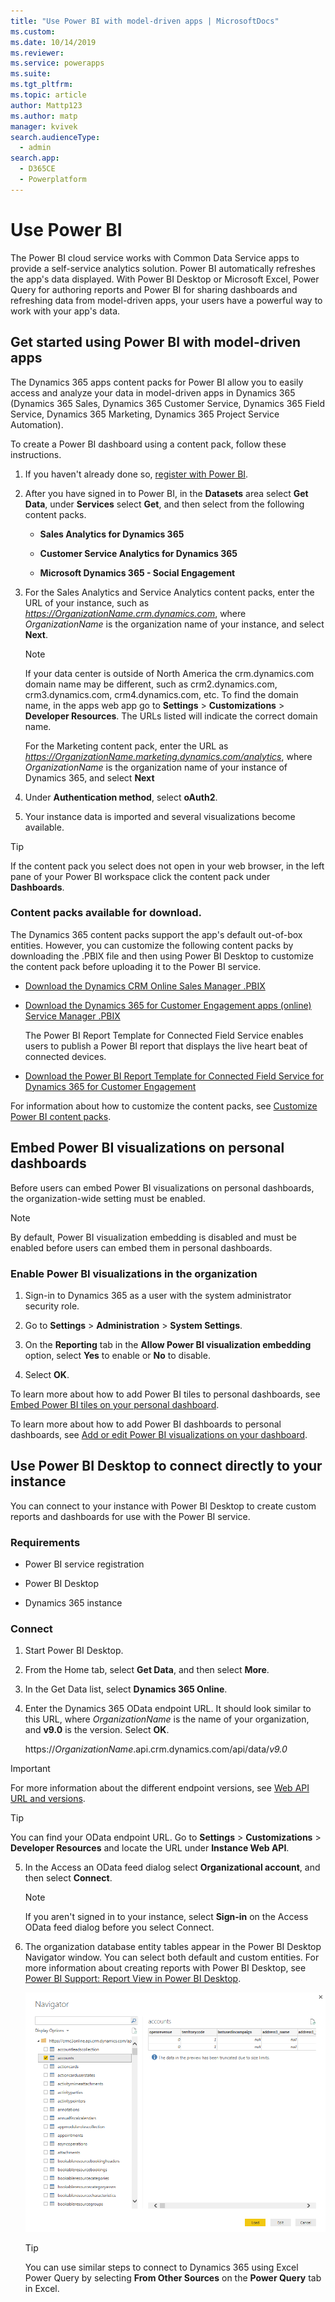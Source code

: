 ```yaml
---
title: "Use Power BI with model-driven apps | MicrosoftDocs"
ms.custom: 
ms.date: 10/14/2019
ms.reviewer: 
ms.service: powerapps
ms.suite: 
ms.tgt_pltfrm: 
ms.topic: article
author: Mattp123
ms.author: matp
manager: kvivek
search.audienceType: 
  - admin
search.app: 
  - D365CE
  - Powerplatform
---
```

# Use Power BI

The Power BI cloud service works with Common Data Service apps to provide a self-service analytics solution. Power BI automatically refreshes the app's data displayed. With Power BI Desktop or Microsoft Excel, Power Query for authoring reports and Power BI for sharing dashboards and refreshing data from model-driven apps, your users have a powerful way to work with your app's data.  
  
<a name="PowerBIGetstarted"></a>   
## Get started using Power BI with model-driven apps  
 
The Dynamics 365 apps content packs for Power BI allow you to easily access and analyze your data in model-driven apps in Dynamics 365 (Dynamics 365 Sales, Dynamics 365 Customer Service, Dynamics 365 Field Service, Dynamics 365 Marketing, Dynamics 365 Project Service Automation).  
  
 To create a Power BI dashboard using a content pack, follow these instructions.  
  
1. If you haven't already done so, [register with Power BI](https://powerbi.com/).  
  
2. After you have signed in to Power BI, in the **Datasets** area select **Get Data**, under **Services** select **Get**, and then select from the following content packs.  
  
   - **Sales Analytics for Dynamics 365**  
  
   - **Customer Service Analytics for Dynamics 365**  
  
   - **Microsoft Dynamics 365 - Social Engagement**  
  
3. For the Sales Analytics and Service Analytics content packs, enter the URL of your instance, such as *<https://OrganizationName.crm.dynamics.com>*, where *OrganizationName* is the organization name of your instance, and select **Next**.  
  
   > [!NOTE]
   >  If your data center is outside of North America the crm.dynamics.com domain name may be different, such as crm2.dynamics.com, crm3.dynamics.com, crm4.dynamics.com, etc. To find the domain name, in the apps web app go to **Settings** > **Customizations** > **Developer Resources**. The URLs listed will indicate the correct domain name.  
  
    For the Marketing content pack, enter the URL as *<https://OrganizationName.marketing.dynamics.com/analytics>*, where *OrganizationName* is the organization name of your instance of Dynamics 365, and select **Next**  
  
4. Under **Authentication method**, select **oAuth2**.  
  
5. Your instance data is imported and several visualizations become available.  
  
> [!TIP]
>  If the content pack you select does not open in your web browser, in the left pane of your Power BI workspace click the content pack under **Dashboards**.  
  
### Content packs available for download.  
 The Dynamics 365 content packs support the app's default out-of-box entities. However, you can customize  the following content packs by downloading the .PBIX file and then using Power BI Desktop to customize the content pack before uploading it to the Power BI service.  
  
- [Download the Dynamics CRM Online Sales Manager .PBIX](https://download.microsoft.com/download/9/2/B/92BCBDCE-CE01-4BC9-A306-2A92653B683E/Sales%20Manager.pbix)  
  
- [Download the Dynamics 365 for Customer Engagement apps (online) Service Manager .PBIX](https://download.microsoft.com/download/9/2/B/92BCBDCE-CE01-4BC9-A306-2A92653B683E/Customer%20Service%20Manager.pbix)  
  
  The Power BI Report Template for Connected Field Service enables users to publish a Power BI report that displays the live heart beat of connected devices.  
  
- [Download the Power BI Report Template for Connected Field Service for Dynamics 365 for Customer Engagement](https://download.microsoft.com/download/E/B/5/EB5ED97A-A36A-4CAE-8C04-333A1E463B4F/PowerBI%20Report%20Template%20for%20Connected%20Field%20Service%20for%20Microsoft%20Dynamics%20365.pbix)  
  
 For information about how to customize the content packs, see [Customize Power BI content packs](customize-power-bi-content-packs.md). 
  
<a name="BPI_embed"></a>   
## Embed Power BI visualizations on personal dashboards  
 Before users can embed Power BI visualizations on personal dashboards, the organization-wide setting must be enabled.  
  
> [!NOTE]
>  By default, Power BI visualization embedding is disabled and must be enabled before users can embed them in personal dashboards.  
  
### Enable Power BI visualizations in the organization  
  
1. Sign-in to Dynamics 365 as a user with the system administrator security role.  
  
2. Go to **Settings** > **Administration** > **System Settings**.  
  
3. On the **Reporting** tab in the **Allow Power BI visualization embedding** option, select **Yes** to enable or **No** to disable.  
  
4. Select **OK**.  
  
To learn more about how to add Power BI tiles to personal dashboards, see [Embed Power BI tiles on your personal dashboard](/powerapps/user/add-powerbi-dashboards#embed--power-bi-tiles-on-your-personal-dashboard).  
  
To learn more about how to add Power BI dashboards to personal dashboards, see [Add or edit Power BI visualizations on your dashboard](/powerapps/user/add-powerbi-dashboards).  
  
<a name="CRMOnline_PBIDesktop"></a>   
## Use Power BI Desktop to connect directly to your instance  
 You can connect to your instance with Power BI Desktop to create custom reports and dashboards for use with the Power BI service.  
  
### Requirements  
  
- Power BI service registration  
  
- Power BI Desktop  
  
- Dynamics 365 instance  
  
### Connect  
  
1. Start Power BI Desktop.  
  
2. From the Home tab, select **Get Data**, and then select **More**.  
  
3. In the Get Data list, select **Dynamics 365 Online**.  
  
4. Enter the Dynamics 365 OData endpoint URL. It should look similar to this URL, where *OrganizationName* is the name of your organization, and **v9.0** is the version. Select **OK**.  
  
    https://<em>OrganizationName</em>.api.crm.dynamics.com/api/data/*v9.0*  
  
> [!IMPORTANT]
> For more information about the different endpoint versions, see [Web API URL and versions](/powerapps/developer/common-data-service/webapi/compose-http-requests-handle-errors#web-api-url-and-versions).
 
> [!TIP]
>  You can find your OData endpoint URL. Go to **Settings** > **Customizations** > **Developer Resources** and locate the URL under **Instance Web API**.  
  
5. In the Access an OData feed dialog select **Organizational account**, and then select **Connect**.  
  
   > [!NOTE]
   >  If you aren't signed in to your instance, select **Sign-in** on the Access OData feed dialog before you select Connect.  
  
6. The organization database entity tables appear in the Power BI Desktop Navigator window. You can select both default and custom entities. For more information about creating reports with Power BI Desktop, see [Power BI Support: Report View in Power BI Desktop](https://powerbi.microsoft.com/documentation/powerbi-desktop-report-view/).  
  
   ![Select entity table](media/pbi-select-entity-table.PNG "Select entity table")  
  
   > [!TIP]
   >  You can use similar steps to connect to Dynamics 365 using Excel Power Query by selecting **From Other Sources** on the **Power Query** tab in Excel.  
  

